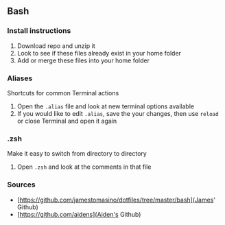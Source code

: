## Bash

### Install instructions
1. Download repo and unzip it
2. Look to see if these files already exist in your home folder
3. Add or merge these files into your home folder

### Aliases
Shortcuts for common Terminal actions

1. Open the `.alias` file and look at new terminal options available
2. If you would like to edit `.alias`, save the your changes, then use `reload` or close Terminal and open it again

### .zsh
Make it easy to switch from directory to directory

1. Open `.zsh` and look at the comments in that file

### Sources
* [https://github.com/jamestomasino/dotfiles/tree/master/bash](James' Github)
* [https://github.com/aidens](Aiden's Github)